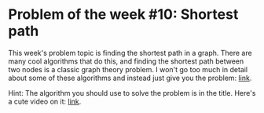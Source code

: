# Problem of the week #10: Shortest path

This week's problem topic is finding the shortest path in a graph. There are many cool algorithms that do this, and finding the shortest path between two nodes is a classic graph theory problem. I won't go too much in detail about some of these algorithms and instead just give you the problem: [link](https://codeforces.com/problemset/problem/20/C).

Hint: The algorithm you should use to solve the problem is in the title. Here's a cute video on it: [link](https://www.youtube.com/watch?v=gdmfOwyQlcI).
